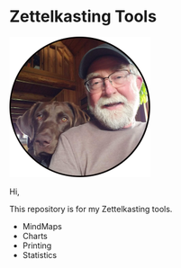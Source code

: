 # Zettelkasting Tools

![](image.png)  

Hi,   

This repository is for my Zettelkasting tools.  

- MindMaps 
- Charts
- Printing
- Statistics
